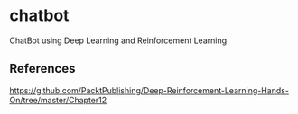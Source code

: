 # chatbot
ChatBot using Deep Learning and Reinforcement Learning

## References

https://github.com/PacktPublishing/Deep-Reinforcement-Learning-Hands-On/tree/master/Chapter12
